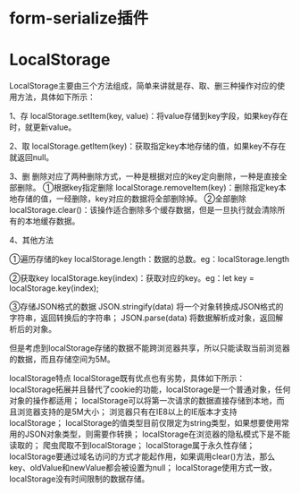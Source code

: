 # form-serialize插件

# LocalStorage

LocalStorage主要由三个方法组成，简单来讲就是存、取、删三种操作对应的使用方法，具体如下所示：

1、存
localStorage.setItem(key, value)：将value存储到key字段，如果key存在时，就更新value。

2、取
localStorage.getItem(key)：获取指定key本地存储的值，如果key不存在就返回null。

3、删
删除对应了两种删除方式，一种是根据对应的key定向删除，一种是直接全部删除。
①根据key指定删除
localStorage.removeItem(key)：删除指定key本地存储的值，一经删除，key对应的数据将全部删除掉。
②全部删除
localStorage.clear()：该操作适合删除多个缓存数据，但是一旦执行就会清除所有的本地缓存数据。

4、其他方法

①遍历存储的key
localStorage.length：数据的总数。eg：localStorage.length

②获取key
localStorage.key(index)：获取对应的key。eg：let key = localStorage.key(index);

③存储JSON格式的数据
JSON.stringify(data) 将一个对象转换成JSON格式的字符串，返回转换后的字符串；
JSON.parse(data) 将数据解析成对象，返回解析后的对象。

但是考虑到localStorage存储的数据不能跨浏览器共享，所以只能读取当前浏览器的数据，而且存储空间为5M。

localStorage特点
localStorage既有优点也有劣势，具体如下所示：
localStorage拓展并且替代了cookie的功能，localStorage是一个普通对象，任何对象的操作都适用；
localStorage可以将第一次请求的数据直接存储到本地，而且浏览器支持的是5M大小；
浏览器只有在IE8以上的IE版本才支持localStorage；
localStorage的值类型目前仅限定为string类型，如果想要使用常用的JSON对象类型，则需要作转换；
localStorage在浏览器的隐私模式下是不能读取的；
爬虫爬取不到localStorage；
localStorage属于永久性存储；
localStorage要通过域名访问的方式才能起作用，如果调用clear()方法，那么key、oldValue和newValue都会被设置为null；
localStorage使用方式一致，localStorage没有时间限制的数据存储。